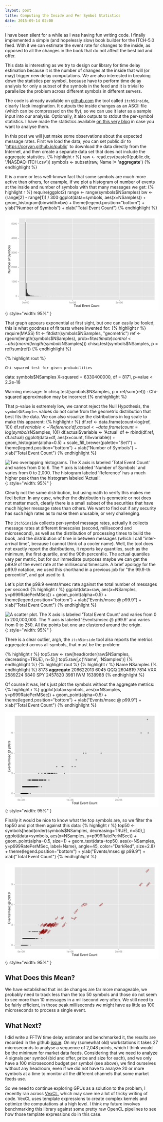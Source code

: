 ```yaml
---
layout: post
title: Computing the Inside and Per Symbol Statistics
date: 2015-09-14 02:00
---
```


I have been silent for a while as I was having fun writing code.  I
finally implemented a simple (and hopelessly slow) book builder for
the ITCH-5.0 feed.  With it we can estimate the event rate for
changes to the inside, as opposed to all the changes in the book
that do not affect the best bid and offer.

This data is interesting as we try to design our library for time
delay estimation because it is the number of changes at the inside
that will (or may) trigger new delay computations.  We are also
interested in breaking down the statistics per symbol, because have
to perform time delay analysis for only a subset of the symbols in
the feed and it is trivial to parallelize the problem across
different symbols in different servers.

The code is already available on
[github.com](https://github.com/coryan/jaybeams)
the tool called `itch5inside`, clearly I lack imagination.
It outputs the
inside changes as an ASCII file (which can be compressed on the
fly), so we can use it later as a sample input into our analysis.
Optionally, it also outputs to stdout the per-symbol statistics.
I have made the statistics available
[on this very blog](/public/NASDAQ-ITCH.csv)
in case you want to analyse them.

In this post we will just make some observations about the expected
message rates.
First we load the data, you can set public.dir to
'https://coryan.github.io/public' to download the data directly from
the Internet, and then create a separate data set that does not
include the aggregate statistics.
{% highlight r %}
raw <- read.csv(paste0(public.dir, '/NASDAQ-ITCH.csv'))
symbols <- subset(raw, Name != '__aggregate__')
{% endhighlight %}

It is a more or less well-known fact that some symbols are much more
active than others, for example, if we plot a histogram of number of
events at the inside and number of symbols with that many messages
we get:
{% highlight r %}
require(ggplot2)
range <- range(symbols$NSamples)
bw <- (range[2] - range[1]) / 300
ggplot(data=symbols, aes(x=NSamples)) + geom_histogram(binwidth=bw) +
  theme(legend.position="bottom") +
  ylab("Number of Symbols") +
  xlab("Total Event Count")
{% endhighlight %}

![A histogram plot.  The X axis is labeled 'Total Event Count' and varies from 0 to almost 3,000,000.  The Y axis is labeled 'Number of Symbols' and varies from 0 to 5000.  The highest values are at the beginning, and the values drop in a seemingly exponential curve.](/public/nsamples.linear.svg "Symbol count per total message count."){: style="width: 95%" }

That graph appears exponential at first sight, but one can easily be
fooled, this is what goodness of fit tests where invented for:
{% highlight r %}
require(MASS)
fit <- fitdistr(symbols$NSamples, "geometric")
ref <- rgeom(length(symbols$NSamples), prob=fit$estimate)
control <- abs(rnorm(length(symbols$NSamples)))
chisq.test(symbols$NSamples, p = ref/sum(ref))
{% endhighlight %}

{% highlight rout %}

	Chi-squared test for given probabilities

data:  symbols$NSamples
X-squared = 6330400000, df = 8171, p-value < 2.2e-16

Warning message:
In chisq.test(symbols$NSamples, p = ref/sum(ref)) :
  Chi-squared approximation may be incorrect
{% endhighlight %}

That p-value is extremely low, we cannot reject the Null
Hypothesis, the `symbol$NSamples` values do not come from the
geometric distribution that best fits the data.
We can also visualize the distributions in log scale to make this
apparent:
{% highlight r %}
df.ref <- data.frame(count=log(ref, 10))
df.ref$variable <- 'Reference'
df.actual <- data.frame(count=log(symbols$NSamples, 10))
df.actual$variable <- 'Actual'
df <- rbind(df.ref, df.actual)
ggplot(data=df, aes(x=count, fill=variable)) +
  geom_histogram(alpha=0.5) +
  scale_fill_brewer(palette="Set1") +
  theme(legend.position="bottom") +
  ylab("Number of Symbols") +
  xlab("Total Event Count")
{% endhighlight %}

![Two overlapping histograms. The X axis is labeled 'Total Event Count' and varies from 0 to 6.  The Y axis is labeled 'Number of Symbols' and varies from 0 to 2,000.  The histogram labeled 'Reference' has a much higher peak than the
histogram labeled 'Actual'.](/public/nsamples.log10.svg "Compare actual distribution against best 'Geometric' fit."){: style="width: 95%" }

Clearly not the same distribution, but using math to verify this
makes me feel better.
In any case, whether the distribution is geometric or not does not
matter much, clearly there is a small subset of the securities that
have much higher message rates than others.
We want to find out if any security has such high rates as to make
them unusable, or very challenging.

The `itch5inside` collects per-symbol message rates, actually it
collects message rates at different timescales (second, millisecond
and microsecond), as well as the distribution of processing times to
build the book, and the distribution of time in between messages 
(which I call "inter-arrival time", because I cannot think of a
cooler name).
Well, the tool does not exactly report the distributions, it reports
key quantiles, such as the minimum, the first quartile, and the 90th
percentile.
The actual quantiles vary per metric, but for our immediate purposes
maybe we can get the p99.9 of the event rate at the millisecond
timescale.
A brief apology for the p99.9 notation, we used this shorthand in a
previous job for "the 99.9-th percentile", and got used to it.

Let's plot the p99.9 events/msec rate against the total number of
messages per second:
{% highlight r %}
ggplot(data=raw, aes(x=NSamples, y=p999RatePerMSec)) +
  geom_point(alpha=0.5) +
  theme(legend.position="bottom") +
  ylab("Events/msec @ p99.9") +
  xlab("Total Event Count")
{% endhighlight %}

![A scatter plot.  The X axis is labeled 'Total Event Count' and varies from 0 to 200,000,000.  The Y axis is labeled 'Events/msec @ p99.9' and varies from 0 to 250.  All the points but one are clustered around the origin.](/public/all.raw.svg "Per millisecond message rates at the 99.9 percentile."){: style="width: 95%" }

There is a clear outlier, argh, the `itch5inside` tool also reports
the metrics aggregated across all symbols, that must be the
problem:

{% highlight r %}
top5.raw <- raw[head(order(raw$NSamples, decreasing=TRUE), n=5),]
top5.raw[,c('Name', 'NSamples')]
{% endhighlight %}
{% highlight rout %}
{% highlight r %}
          Name  NSamples
{% endhighlight %}
8173 __aggregate__ 206622013
6045           QQQ   2604819
7814           VXX   2589224
6840           SPY   2457820
3981           IWM   1638988
{% endhighlight %}

Of course it was, let's just plot the symbols without the aggregate
metrics:
{% highlight r %}
ggplot(data=symbols, aes(x=NSamples, y=p999RatePerMSec)) +
  geom_point(alpha=0.5) +
  theme(legend.position="bottom") +
  ylab("Events/msec @ p99.9") +
  xlab("Total Event Count")
{% endhighlight %}

![A scatter plot.  The X axis is labeled 'Total Event Count' and varies from 0 to around 2,500,000.  The Y axis is labeled 'Events/msec @ p99.9' and varies from 0 to 10.  All the points but one are clustered around the origin.](/public/symbols.rate.svg "Per millisecond message rates at the 99.9 percentile."){: style="width: 95%" }

Finally it would be nice to know what the top symbols are, so we
filter the top50 and plot them against this data:
{% highlight r %}
top50 <- symbols[head(order(symbols$NSamples, decreasing=TRUE), n=50),]
ggplot(data=symbols, aes(x=NSamples, y=p999RatePerMSec)) +
  geom_point(alpha=0.5, size=1) +
  geom_text(data=top50, aes(x=NSamples, y=p999RatePerMSec, label=Name),
            angle=45, color="DarkRed", size=2.8) +
  theme(legend.position="bottom") +
  ylab("Events/msec @ p99.9") +
  xlab("Total Event Count")
{% endhighlight %}

![A scatter plot.  The X axis is labeled 'Total Event Count' and varies from 0 to 2,500,000.  The Y axis is labeled 'Events/msec @ p99.9' and varies from 0 to 10.  The top points are labeled VXX, SPY, QQQ, .](/public/symbols.labeled.rate.svg "Per millisecond message rates at the 99.9 percentile."){: style="width: 95%" }

## What Does this Mean?

We have established that inside changes are far more manageable, we
probably need to track less than the top 50 symbols and those do not
seem to see more than 10 messages in a millisecond very often.
We still need to be fairly efficient, in those peak milliseconds we
might have as little as 100 microseconds to process a single event.

## What Next?

I did write a FFTW time delay estimator and benchmarked it, the
results are recorded in the github
[issue](https://github.com/coryan/jaybeams/issues/7).
On my
(somewhat old) workstations it takes 27 microseconds to analyse a
sequence of 2,048 points, which I think would be the minimum for
market data feeds.  Considering that we need to analyze 4 signals
per symbol (bid and offer, price and size for each), and we only
have a 100 microsecond budget per symbol (see above), we find
ourselves without any headroom, even if we did not have to
analyze 20 or more symbols at a time to monitor all the different
channels that some market feeds use.

So we need to continue exploring GPUs as a solution to the problem,
I recently ran across [VexCL](https://github.com/ddemidov/vexcl),
which may save me a lot of tricky writing of code.
VexCL uses template expressions to create complex kernels and
optimize the computations at a high level.
I think my future involves benchmarking this library against some
pretty raw OpenCL pipelines to see how those template expressions do
in this case.
